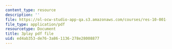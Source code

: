 ```yaml
---
content_type: resource
description: ''
file: https://ol-ocw-studio-app-qa.s3.amazonaws.com/courses/res-10-001-making-science-and-engineering-pictures-a-practical-guide-to-presenting-your-work-spring-2016/ed4ab353de763a861136278e28008877_37CbZdeh_lU.pdf
file_type: application/pdf
resourcetype: Document
title: 3play pdf file
uid: ed4ab353-de76-3a86-1136-278e28008877
---
```

